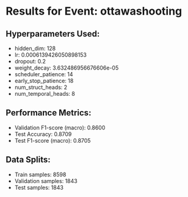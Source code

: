 # Results for Event: ottawashooting

## Hyperparameters Used:
- hidden_dim: 128
- lr: 0.0006139426050898153
- dropout: 0.2
- weight_decay: 3.632486956676606e-05
- scheduler_patience: 14
- early_stop_patience: 18
- num_struct_heads: 2
- num_temporal_heads: 8

## Performance Metrics:
- Validation F1-score (macro): 0.8600
- Test Accuracy: 0.8709
- Test F1-score (macro): 0.8705

## Data Splits:
- Train samples: 8598
- Validation samples: 1843
- Test samples: 1843
